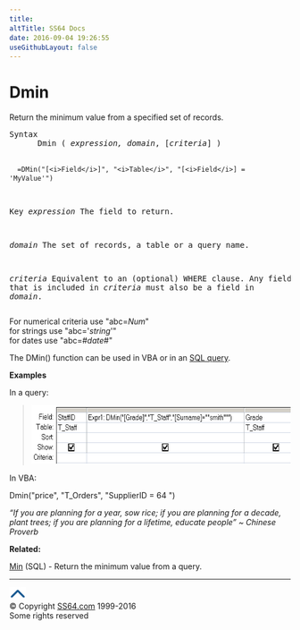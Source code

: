 ```yaml
---
title:
altTitle: SS64 Docs
date: 2016-09-04 19:26:55
useGithubLayout: false
---
```

<!-- #BeginLibraryItem "/Library/head_access.lbi" --><!-- #EndLibraryItem --><h1>Dmin</h1>
<p>Return the minimum value from a specified set of records.</p>
<pre>Syntax
      Dmin ( <i>expression, domain</i>, [<i>criteria</i>] )

      =DMin("[<i>Field</i>]", "<i>Table</i>", "[<i>Field</i>] = 'MyValue'")

Key
   <i>expression</i> The field to return.

   <i>domain</i>     The set of records, a table or a query name.

   <i>criteria</i>   Equivalent to an (optional) WHERE clause.
              Any field that is included in <i>criteria</i> must
              also be a field in <i>domain</i>.</pre>
<p>For numerical criteria use <span class="code">"abc=<i>Num</i>"</span><br>
for strings use <span class="code">"abc='<i>string</i>'"<br>
</span>for dates use<span class="code"> "abc=#<i>date</i>#"</span></p>
<p>The DMin() function can be used in VBA or in an <a href="syntax-functions.html">SQL query</a>.</p>
<p><b>Examples</b></p>
<p>In a query:</p>
<blockquote>
<p><img src="dmin.png" width="582" height="105" alt="dmin"></p>
</blockquote>
<p>In VBA:</p>
<p class="code">Dmin("price", "T_Orders", "SupplierID = 64 ")</p>
<p class="quote"><i>“If you are planning for a year, sow rice; if you are planning for a decade, plant trees; if you are planning for a lifetime, educate people” ~ Chinese Proverb</i></p>
<p><b>Related:</b></p>
<p><a href="min.html">Min</a> (SQL) - Return the minimum value from a query.</p><!-- #BeginLibraryItem "/Library/foot_access.lbi" --><p><script async="" src="//pagead2.googlesyndication.com/pagead/js/adsbygoogle.js"></script>
<!-- access -->

<hr>
<div id="bl" class="footer"><a href="#"><img src="../images/top.png" width="30" height="22" alt="Back to the Top"></a></div>
<div id="br" class="footer, tagline">© Copyright <a href="http://ss64.com/">SS64.com</a> 1999-2016<br>
Some rights reserved</div><!-- #EndLibraryItem -->

